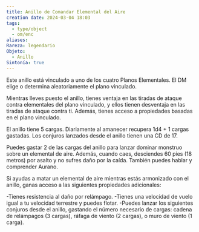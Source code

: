 ```yaml
---
title: Anillo de Comandar Elemental del Aire
creation date: 2024-03-04 18:03
tags:
  - type/object
  - om/enc
aliases: 
Rareza: legendario
Objeto:
  - Anillo
Sintonía: true
---
```

Este anillo está vinculado a uno de los cuatro Planos Elementales. El DM elige o determina aleatoriamente el plano vinculado.

Mientras lleves puesto el anillo, tienes ventaja en las tiradas de ataque contra elementales del plano vinculado, y ellos tienen desventaja en las tiradas de ataque contra ti. Además, tienes acceso a propiedades basadas en el plano vinculado.

El anillo tiene 5 cargas. Diariamente al amanecer recupera 1d4 + 1 cargas gastadas. Los conjuros lanzados desde el anillo tienen una CD de 17.

Puedes gastar 2 de las cargas del anillo para lanzar dominar monstruo sobre un elemental de aire. Además, cuando caes, desciendes 60 pies (18 metros) por asalto y no sufres daño por la caída. También puedes hablar y comprender Aurano.

Si ayudas a matar un elemental de aire mientras estás armonizado con el anillo, ganas acceso a las siguientes propiedades adicionales:

-Tienes resistencia al daño por relámpago.
-Tienes una velocidad de vuelo igual a tu velocidad terrestre y puedes flotar.
-Puedes lanzar los siguientes conjuros desde el anillo, gastando el número necesario de cargas: cadena de relámpagos (3 cargas), ráfaga de viento (2 cargas), o muro de viento (1 carga).


